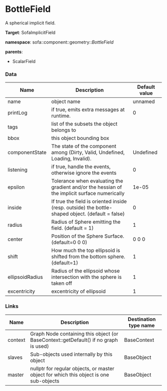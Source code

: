 <!-- generate_doc -->
# BottleField

A spherical implicit field.


__Target__: SofaImplicitField

__namespace__: sofa::component::geometry::_BottleField_

__parents__:

- ScalarField

### Data

<table>
    <thead>
        <tr>
            <th>Name</th>
            <th>Description</th>
            <th>Default value</th>
        </tr>
    </thead>
    <tbody>
	<tr>
		<td>name</td>
		<td>
object name
		</td>
		<td>unnamed</td>
	</tr>
	<tr>
		<td>printLog</td>
		<td>
if true, emits extra messages at runtime.
		</td>
		<td>0</td>
	</tr>
	<tr>
		<td>tags</td>
		<td>
list of the subsets the object belongs to
		</td>
		<td></td>
	</tr>
	<tr>
		<td>bbox</td>
		<td>
this object bounding box
		</td>
		<td></td>
	</tr>
	<tr>
		<td>componentState</td>
		<td>
The state of the component among (Dirty, Valid, Undefined, Loading, Invalid).
		</td>
		<td>Undefined</td>
	</tr>
	<tr>
		<td>listening</td>
		<td>
if true, handle the events, otherwise ignore the events
		</td>
		<td>0</td>
	</tr>
	<tr>
		<td>epsilon</td>
		<td>
Tolerance when evaluating the gradient and/or the hessian of the implicit surface numerically
		</td>
		<td>1e-05</td>
	</tr>
	<tr>
		<td>inside</td>
		<td>
If true the field is oriented inside (resp. outside) the bottle-shaped object. (default = false)
		</td>
		<td>0</td>
	</tr>
	<tr>
		<td>radius</td>
		<td>
Radius of Sphere emitting the field. (default = 1)
		</td>
		<td>1</td>
	</tr>
	<tr>
		<td>center</td>
		<td>
Position of the Sphere Surface. (default=0 0 0)
		</td>
		<td>0 0 0</td>
	</tr>
	<tr>
		<td>shift</td>
		<td>
How much the top ellipsoid is shifted from the bottom sphere. (default=1)
		</td>
		<td>1</td>
	</tr>
	<tr>
		<td>ellipsoidRadius</td>
		<td>
Radius of the ellipsoid whose intersection with the sphere is taken off
		</td>
		<td>1</td>
	</tr>
	<tr>
		<td>excentricity</td>
		<td>
excentricity of ellipsoid
		</td>
		<td>1</td>
	</tr>

</tbody>
</table>

### Links


| Name | Description | Destination type name |
| ---- | ----------- | --------------------- |
|context|Graph Node containing this object (or BaseContext::getDefault() if no graph is used)|BaseContext|
|slaves|Sub-objects used internally by this object|BaseObject|
|master|nullptr for regular objects, or master object for which this object is one sub-objects|BaseObject|

